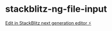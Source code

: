 # stackblitz-ng-file-input

[Edit in StackBlitz next generation editor ⚡️](https://stackblitz.com/~/github.com/Hazix00/stackblitz-ng-file-input)
